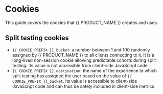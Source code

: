 # Cookies

This guide covers the cookies that {{ PRODUCT_NAME }} creates and uses.

## Split testing cookies

- `{{ COOKIE_PREFIX }}_bucket`: a number between 1 and 100 randomly assigned by {{ PRODUCT_NAME }} to all clients connecting to it. It is a long-lived non-session cookie allowing predictable cohorts during split testing. Its value is not accessible from client-side JavaScript code.
- `{{ COOKIE_PREFIX }}_destination`: the name of the experience to which split testing has assigned the user based on the value of `{{ COOKIE_PREFIX }}_bucket`. Its value is accessible to client-side JavaScript code and can thus be safely included in client-side metrics.
